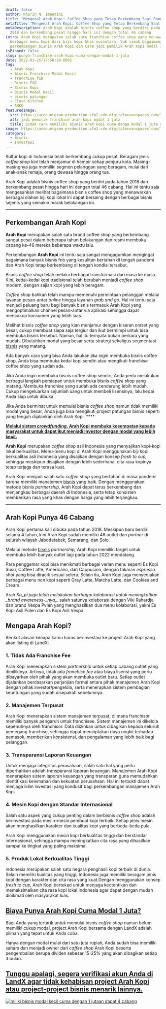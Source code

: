 ```yaml
---
draft: false
author: Khurin N. Imandini
title: "Mengenal Arah Kopi: Coffee Shop yang Tetap Berkembang Saat Pandemi"
metaTitle: "Mengenal Arah Kopi: Coffee Shop yang Tetap Berkembang Saat Pandemi"
metaDescription: Arah Kopi adalah bisnis coffee shop yang berdiri pada tahun
  2018 dan berkembang pesat hingga hari ini dengan total 46 cabang
intro: Arah Kopi merupakan salah satu franchise coffee shop yang menawarkan
  berbagai menu kopi dari biji kopi khas nusantara. Yuk simak bagaimana
  perkembangan bisnis Arah Kopi dan Cara jadi pemilik Arah Kopi modal 1 juta
isPinned: false
slug: punya-franchise-arah-kopi-cuma-dengan-modal-1-juta
date: 2022-01-26T17:50:10.000Z
tag:
  - Arah Kopi
  - Bisnis Franchise Modal Kecil
  - franchise f&b
  - Bisnis F&B
  - Bisnis Kopi
  - Bisnis Modal Kecil
  - bisnis patungan
  - Cloud Kitchen
  - ARKO
featuredImage:
  src: https://accountgram-production.sfo2.cdn.digitaloceanspaces.com/landx_ghost/2022/01/Bisnis-arah-kopi-modal-1-juta-min.png
  alt: jadi pemilik franchise arah kopi modal 1 juta
  title: Simak cara memiliki bisnis arah kopi cuma denga modal 1 juta aja
image: https://accountgram-production.sfo2.cdn.digitaloceanspaces.com/landx_ghost/2022/01/Bisnis-arah-kopi-modal-1-juta-min.png
category:
  - Bisnis
  - Investasi
---
```

Kultur kopi di Indonesia telah berkembang cukup pesat. Beragam jenis *coffee shop* kini telah menjamur di hampir setiap penjuru kota. Masing-masingnya juga memiliki segmen pelanggan yang beragam, mulai dari anak-anak remaja, orang dewasa hingga orang tua.

Arah Kopi adalah bisnis coffee shop yang berdiri pada tahun 2018 dan berkembang pesat hingga hari ini dengan total 46 cabang. Hal ini tentu saja mengesankan melihat bagaimana bisnis coffee shop yang menawarkan berbagai olahan biji kopi lokal ini dapat bersaing dengan berbagai bisnis sejenis yang semakin marak belakangan ini.

- - -

## Perkembangan Arah Kopi

**Arah Kopi** merupakan salah satu brand coffee shop yang berkembang sangat pesat dalam beberapa tahun belakangan dan resmi membuka cabang ke-46 mereka beberapa waktu lalu.

Perkembangan **Arah Kopi** ini tentu saja sangat mengagumkan mengingat bagaimana banyak bisnis fnb yang kesulitan bertahan di tengah pandemi dan Arah Kopi tetap berkembang di tengah kondisi tersebut.

Bisnis *coffee shop* telah melalui berbagai transformasi dari masa ke masa. Kini, kedai-kedai kopi tradisional telah berubah menjadi *coffee shop* modern, dengan sajian kopi yang lebih beragam.

*Coffee shop* bahkan telah mampu memenuhi permintaan pelanggan melalui layanan pesan-antar *online* hingga layanan *grab and go.* Hal ini tentu saja menjadi peluang baru bagi banyak bisnis termasuk Arah Kopi yang mengoptimalkan channel pesan-antar via aplikasi sehingga dapat mencakup konsumen yang lebih luas.

Melihat bisnis *coffee shop* yang kian menjamur dengan kisaran omset yang besar, cukup membuat siapa saja tergiur dan ikut bermimpi untuk bisa membuka bisnis tersebut. Namun, hal itu ternyata bukan perkara yang mudah. Dibutuhkan modal yang besar serta strategi sekaligus segmentasi [bisnis](https://app.landx.id/?utm_source=Organic+Page&utm_medium=Content+Blog&utm_campaign=BlogLandX&utm_id=Blog) yang matang.

Ada banyak cara yang bisa Anda lakukan jika ingin membuka bisnis coffee shop. Anda bisa membuka kedai kopi sendiri atau mengikuti franchise coffee shop yang sudah ada.

Jika Anda ingin membuka bisnis coffee shop sendiri, Anda perlu melakukan berbagai langkah persiapan untuk membuka bisnis *coffee shop* yang matang. Membuka franchise yang sudah ada cenderung lebih mudah. Cukup mengeluarkan sejumlah uang untuk membeli lisensinya, lalu kedai Anda siap untuk dibuka.

Jika Anda berminat untuk memulai bisnis *coffee shop* namun tidak memiliki modal yang besar, Anda juga bisa mengikuti project patungan bisnis seperti yang tengah dijalankan oleh Arah Kopi. \*\*\*\*

**[Melalui sistem *crowdfunding,* Arah Kopi membuka kesempatan kepada masyarakat untuk dapat ikut menjadi investor dengan modal yang lebih kecil.](https://app.landx.id/?utm_source=Organic+Page&utm_medium=Content+Blog&utm_campaign=BlogLandX&utm_id=Blog)**

**Arah Kopi** merupakan *coffee shop* asli Indonesia yang menyajikan kopi-kopi lokal berkualitas. Menu-menu kopi di Arah Kopi menggunakan biji kopi berkualitas asli Indonesia yang disajikan dengan konsep *fresh to cup,* sehingga meskipun disajikan dengan lebih sederhana, cita rasa kopinya tetap terjaga dan terasa kuat.

Arah Kopi menjadi salah satu *coffee shop* yang bertahan di masa pandemi karena memiliki manajemen [bisnis](https://landx.id/) yang baik. Dengan menggunakan metode bisnis *partnership,* Arah Kopi dapat terus berkembang dan menjangkau berbagai daerah di Indonesia, serta tetap konsisten memberikan rasa yang khas dengan harga yang lebih terjangkau.

- - -

## Arah Kopi Punya 46 Cabang

Arah Kopi pertama kali dibuka pada tahun 2018. Meskipun baru berdiri selama 4 tahun, kini Arah Kopi sudah memiliki 46 outlet dan *partner* di seluruh wilayah Jabodetabek, Semarang, dan Solo.

Melalui metode [bisnis](https://landx.id/) *partnership,* Arah Kopi memiliki target untuk membuka lebih banyak outlet lagi pada tahun 2022 mendatang.

Para penggemar kopi bisa menikmati berbagai varian menu seperti Es Kopi Susu, Coffee Latte, Americano, dan Cappucino, dengan takaran *espresso shot* yang bisa diracik sesuai selera. Selain itu, Arah Kopi juga menyediakan berbagai menu non kopi seperti Gray Latte, Matcha Latte, dan Cookies and Cream.

Arah *Ko_pi juga telah melakukan berbagai kolaborasi untuk meningkatkan _brand awareness-_nya*,_ salah satunya kolaborasi dengan Viki Rahardja dan brand Vespa Pvlen yang menghasilkan dua menu kolaborasi, yakni Es Kopi Asli Pulen dan Es Kopi Asli Vespa.

## Mengapa Arah Kopi?

Berikut alasan kenapa kamu harus berinvestasi ke project Arah Kopi yang akan listing di LandX:

### 1. Tidak Ada Franchise Fee

Arah Kopi menerapkan sistem *partnership* untuk setiap cabang outlet yang dimilikinya. Artinya, tidak ada *franchise fee* atau biaya lisensi yang perlu dibayarkan oleh pihak yang akan membuka outlet baru. Setiap outlet dijalankan berdasarkan perjanjian formal antara pihak manajemen Arah Kopi dengan pihak investor/pengelola, serta menerapkan sistem pembagian keuntungan yang sudah disepakati sebelumnya.

### 2. Manajemen Terpusat

Arah Kopi menerapkan sistem manajemen terpusat, di mana franchisor memiliki banyak pengaruh untuk franchisee. Sistem manajemen ini dikelola sepenuhnya oleh franchisor. Data diizinkan untuk dibagikan kepada seluruh pemegang franchise, sehingga dapat menciptakan daya ungkit terhadap pemasok, memberikan konsistensi, dan pengalaman yang lebih baik bagi pelanggan.

### 3. Transparansi Laporan Keuangan

Untuk menjaga integritas perusahaan, salah satu hal yang perlu diperhatikan adalah transparansi laporan keuangan. Manajemen Arah Kopi menerapkan sistem laporan keuangan yang transparan guna memudahkan identifikasi kelemahan dan kekuatan perusahaan. Hal ini terbukti dapat menjaga iklim investasi yang kondusif bagi perkembangan manajemen Arah Kopi.

### 4. Mesin Kopi dengan Standar Internasional

Salah satu aspek yang cukup penting dalam berbisnis *coffee shop* adalah berinvestasi pada mesin-mesin pembuat kopi terbaik. Setiap jenis mesin akan menghasilkan karakter dan kualitas kopi yang berbeda-beda pula.

Arah Kopi menggunakan mesin kopi berkualitas tinggi dan berstandar internasional, sehingga mampu meningkatkan cita rasa yang dihasilkan sampai ke tingkat yang  paling maksimal.

### 5. Produk Lokal Berkualitas Tinggi

Indonesia merupakan salah satu negara penghasil kopi terbaik di dunia. Selain memiliki kualitas yang tinggi, Indonesia juga memiliki beragam jenis kopi dengan karakter dan cita rasa yang kuat.Dengan menggunakan konsep *fresh to cup,* Arah Kopi bertekad untuk menjaga keotentikan dan memaksimalkan cita rasa kopi lokal Indonesia agar dapat dengan mudah dinikmati oleh masyarakat luas.

## [Biaya Punya Arah Kopi Cuma Modal 1 Juta?](https://app.landx.id/?utm_source=Organic+Page&utm_medium=Content+Blog&utm_campaign=BlogLandX&utm_id=Blog)

Bagi Anda yang tertarik untuk memulai bisnis *coffee shop* namun belum memiliki cukup modal, project Arah Kopi bersama dengan LandX adalah pilihan yang tepat untuk Anda coba.

Hanya dengan modal mulai dari satu juta rupiah, Anda sudah bisa memiliki saham dan menjadi owner dari *coffee shop* Arah Kopi beserta pengembalian berupa dividen sebesar 15-25% yang akan dibagikan setiap 3 bulan.

## [Tunggu apalagi, segera verifikasi akun Anda di LandX agar tidak kehabisan project Arah Kopi atau project-project bisnis menarik lainnya.](https://app.landx.id/?utm_source=Organic+Page&utm_medium=Content+Blog&utm_campaign=BlogLandX&utm_id=Blog)

<!--StartFragment-->

[![miliki bisnis modal kecil cuma dengan 1 jutaan dapat 4 cabang ](https://accountgram-production.sfo2.cdn.digitaloceanspaces.com/landx_ghost/2021/11/jadi-owner-bisnis-hanya-1-jutaan-dengan-cuan-yang-sangat-menjanjikan.png)](https://app.landx.id/?utm_source=Organic+Page&utm_medium=Content+Blog&utm_campaign=BlogLandX&utm_id=Blog)

<!--EndFragment-->